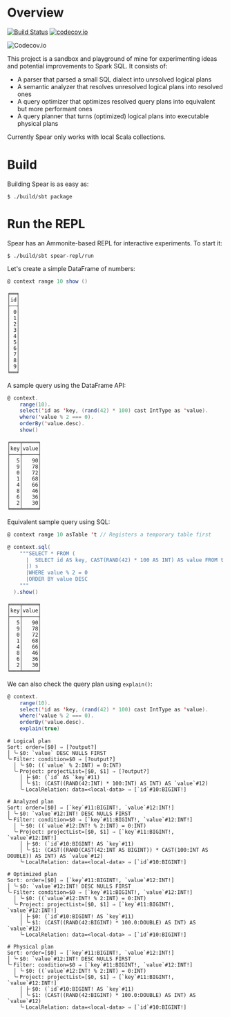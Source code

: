 # Overview

[![Build Status][travis-ci-badge]][travis-ci] [![codecov.io][codecov-badge]][codecov]

![Codecov.io][codecov-history]

[travis-ci-badge]: https://travis-ci.org/liancheng/spear.svg?branch=master
[travis-ci]: https://travis-ci.org/liancheng/spear
[codecov-badge]: https://codecov.io/github/liancheng/spear/coverage.svg?branch=master
[codecov]: https://codecov.io/github/liancheng/spear?branch=master
[codecov-history]: https://codecov.io/github/liancheng/spear/branch.svg?branch=master

This project is a sandbox and playground of mine for experimenting ideas and potential improvements to Spark SQL. It consists of:

- A parser that parsed a small SQL dialect into unrsolved logical plans
- A semantic analyzer that resolves unresolved logical plans into resolved ones
- A query optimizer that optimizes resolved query plans into equivalent but more performant ones
- A query planner that turns (optimized) logical plans into executable physical plans

Currently Spear only works with local Scala collections.

# Build

Building Spear is as easy as:

```
$ ./build/sbt package
```

# Run the REPL

Spear has an Ammonite-based REPL for interactive experiments. To start it:

```
$ ./build/sbt spear-repl/run
```

Let's create a simple DataFrame of numbers:

```scala
@ context range 10 show ()
```

```
╒══╕
│id│
├──┤
│ 0│
│ 1│
│ 2│
│ 3│
│ 4│
│ 5│
│ 6│
│ 7│
│ 8│
│ 9│
╘══╛
```

A sample query using the DataFrame API:

```scala
@ context.
    range(10).
    select('id as 'key, (rand(42) * 100) cast IntType as 'value).
    where('value % 2 === 0).
    orderBy('value.desc).
    show()
```

```
╒═══╤═════╕
│key│value│
├───┼─────┤
│  5│   90│
│  9│   78│
│  0│   72│
│  1│   68│
│  4│   66│
│  8│   46│
│  6│   36│
│  2│   30│
╘═══╧═════╛
```

Equivalent sample query using SQL:

```scala
@ context range 10 asTable 't // Registers a temporary table first

@ context.sql(
    """SELECT * FROM (
	  |  SELECT id AS key, CAST(RAND(42) * 100 AS INT) AS value FROM t
	  |) s
	  |WHERE value % 2 = 0
	  |ORDER BY value DESC
	"""
  ).show()
```

```
╒═══╤═════╕
│key│value│
├───┼─────┤
│  5│   90│
│  9│   78│
│  0│   72│
│  1│   68│
│  4│   66│
│  8│   46│
│  6│   36│
│  2│   30│
╘═══╧═════╛
```

We can also check the query plan using `explain()`:

```scala
@ context.
    range(10).
    select('id as 'key, (rand(42) * 100) cast IntType as 'value).
    where('value % 2 === 0).
    orderBy('value.desc).
    explain(true)
```

```
# Logical plan
Sort: order=[$0] ⇒ [?output?]
│ ╰╴$0: `value` DESC NULLS FIRST
╰╴Filter: condition=$0 ⇒ [?output?]
  │ ╰╴$0: ((`value` % 2:INT) = 0:INT)
  ╰╴Project: projectList=[$0, $1] ⇒ [?output?]
    │ ├╴$0: (`id` AS `key`#11)
    │ ╰╴$1: (CAST((RAND(42:INT) * 100:INT) AS INT) AS `value`#12)
    ╰╴LocalRelation: data=<local-data> ⇒ [`id`#10:BIGINT!]

# Analyzed plan
Sort: order=[$0] ⇒ [`key`#11:BIGINT!, `value`#12:INT!]
│ ╰╴$0: `value`#12:INT! DESC NULLS FIRST
╰╴Filter: condition=$0 ⇒ [`key`#11:BIGINT!, `value`#12:INT!]
  │ ╰╴$0: ((`value`#12:INT! % 2:INT) = 0:INT)
  ╰╴Project: projectList=[$0, $1] ⇒ [`key`#11:BIGINT!, `value`#12:INT!]
    │ ├╴$0: (`id`#10:BIGINT! AS `key`#11)
    │ ╰╴$1: (CAST((RAND(CAST(42:INT AS BIGINT)) * CAST(100:INT AS DOUBLE)) AS INT) AS `value`#12)
    ╰╴LocalRelation: data=<local-data> ⇒ [`id`#10:BIGINT!]

# Optimized plan
Sort: order=[$0] ⇒ [`key`#11:BIGINT!, `value`#12:INT!]
│ ╰╴$0: `value`#12:INT! DESC NULLS FIRST
╰╴Filter: condition=$0 ⇒ [`key`#11:BIGINT!, `value`#12:INT!]
  │ ╰╴$0: ((`value`#12:INT! % 2:INT) = 0:INT)
  ╰╴Project: projectList=[$0, $1] ⇒ [`key`#11:BIGINT!, `value`#12:INT!]
    │ ├╴$0: (`id`#10:BIGINT! AS `key`#11)
    │ ╰╴$1: (CAST((RAND(42:BIGINT) * 100.0:DOUBLE) AS INT) AS `value`#12)
    ╰╴LocalRelation: data=<local-data> ⇒ [`id`#10:BIGINT!]

# Physical plan
Sort: order=[$0] ⇒ [`key`#11:BIGINT!, `value`#12:INT!]
│ ╰╴$0: `value`#12:INT! DESC NULLS FIRST
╰╴Filter: condition=$0 ⇒ [`key`#11:BIGINT!, `value`#12:INT!]
  │ ╰╴$0: ((`value`#12:INT! % 2:INT) = 0:INT)
  ╰╴Project: projectList=[$0, $1] ⇒ [`key`#11:BIGINT!, `value`#12:INT!]
    │ ├╴$0: (`id`#10:BIGINT! AS `key`#11)
    │ ╰╴$1: (CAST((RAND(42:BIGINT) * 100.0:DOUBLE) AS INT) AS `value`#12)
    ╰╴LocalRelation: data=<local-data> ⇒ [`id`#10:BIGINT!]
```
